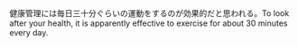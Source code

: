<tr><td>健康管理には毎日三十分ぐらいの運動をするのが効果的だと思われる。<td><tr><tr><td>To look after your health, it is apparently effective to exercise for about 30 minutes every day.<td><tr></table>


